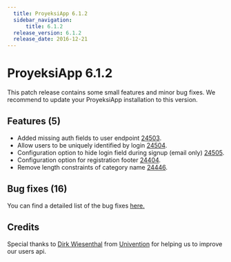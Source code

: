 ```yaml
---
  title: ProyeksiApp 6.1.2
  sidebar_navigation:
      title: 6.1.2
  release_version: 6.1.2
  release_date: 2016-12-21
---
```



# ProyeksiApp 6.1.2

This patch release contains some small features and minor bug fixes. We
recommend to update your ProyeksiApp installation to this version.

## Features (5)

  - Added missing auth fields to user
    endpoint [24503](https://community.proyeksiapp.com/projects/proyeksiapp/work_packages/24503/activity).
  - Allow users to be uniquely identified by
    login [24504](https://community.proyeksiapp.com/projects/proyeksiapp/work_packages/24504/activity).
  - Configuration option to hide login field during signup (email
    only) [24505](https://community.proyeksiapp.com/projects/proyeksiapp/work_packages/24505/relations).
  - Configuration option for registration footer
    [24404](https://community.proyeksiapp.com/projects/proyeksiapp/work_packages/24404/activity).
  - Remove length constraints of category
    name [24446](https://community.proyeksiapp.com/projects/proyeksiapp/work_packages/24446/activity).

## Bug fixes (16)

You can find a detailed list of the bug
fixes [here.](https://community.proyeksiapp.com/versions/822)

## Credits

Special thanks to [Dirk Wiesenthal](https://github.com/dwiesent) from
[Univention](https://www.univention.de/) for helping us to improve our
users api.


